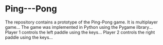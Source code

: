 # Ping---Pong
The repository contains a prototype of the Ping-Pong game. It is multiplayer game...
The game was implemented in Python using the Pygame ilbrary...
Player 1 controls the left paddle using the keys... Player 2 controls the right paddle using the keys...
